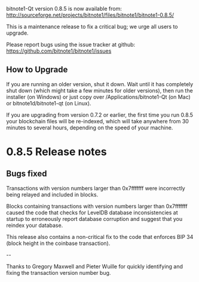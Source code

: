 bitnote1-Qt version 0.8.5 is now available from:
  http://sourceforge.net/projects/bitnote1/files/bitnote1/bitnote1-0.8.5/

This is a maintenance release to fix a critical bug;
we urge all users to upgrade.

Please report bugs using the issue tracker at github:
  https://github.com/bitnote1/bitnote1/issues


How to Upgrade
--------------

If you are running an older version, shut it down. Wait
until it has completely shut down (which might take a few minutes for older
versions), then run the installer (on Windows) or just copy over
/Applications/bitnote1-Qt (on Mac) or bitnote1d/bitnote1-qt (on Linux).

If you are upgrading from version 0.7.2 or earlier, the first time you
run 0.8.5 your blockchain files will be re-indexed, which will take
anywhere from 30 minutes to several hours, depending on the speed of
your machine.

0.8.5 Release notes
===================

Bugs fixed
----------

Transactions with version numbers larger than 0x7fffffff were
incorrectly being relayed and included in blocks.

Blocks containing transactions with version numbers larger
than 0x7fffffff caused the code that checks for LevelDB database
inconsistencies at startup to erroneously report database
corruption and suggest that you reindex your database.

This release also contains a non-critical fix to the code that
enforces BIP 34 (block height in the coinbase transaction).

--

Thanks to Gregory Maxwell and Pieter Wuille for quickly
identifying and fixing the transaction version number bug.
